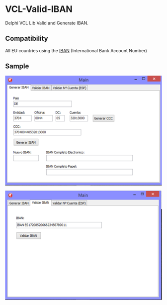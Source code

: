 # VCL-Valid-IBAN
Delphi VCL Lib Valid and Generate IBAN.

## Compatibility
All EU countries using the [IBAN](https://es.wikipedia.org/wiki/International_Bank_Account_Number) (International Bank Account Number)

## Sample
![generate](./doc/imgs/genera.png)

![valid](./doc/imgs/valida.png)